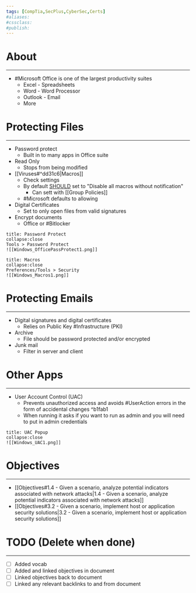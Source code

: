 ```yaml
---
tags: [CompTia,SecPlus,CyberSec,Certs]
#aliases:
#cssclass:
#publish:
---
```


# About
---
- #Microsoft  Office is one of the largest productivity suites
	- Excel - Spreadsheets
	- Word - Word Processor
	- Outlook - Email
	- More

# Protecting Files
---
- Password protect
	- Built in to many apps in Office suite
- Read Only
	- Stops from being modified
- [[Viruses#^dd31c6|Macros]]
	- Check settings
	- By default <u>SHOULD</u> set to "Disable all macros without notification"
		- Can sett with [[Group Policies]]
	- #Microsoft defaults to allowing
- Digital Certificates
	- Set to only open files from valid signatures
- Encrypt documents
	- Office or #Bitlocker

```ad-info
title: Password Protect
collapse:close
Tools > Password Protect
![[Windows_OfficePassProtect1.png]]
```

```ad-info
title: Macros
collapse:close
Preferences/Tools > Security
![[Windows_Macros1.png]]
```

# Protecting Emails
---
- Digital signatures and digital certificates
	- Relies on Public Key #Infrastructure  (PKI)
- Archive
	- File should be password protected and/or encrypted
- Junk mail
	- Filter in server and client

# Other Apps
---
- User Account Control (UAC)
	- Prevents unauthorized access and avoids #UserAction errors in the form of accidental changes ^b1fab1
	- When running it asks if you want to run as admin and you will need to put in admin credentials

```ad-info
title: UAC Popup
collapse:close
![[Windows_UAC1.png]]
```


# Objectives
---
- [[Objectives#1.4 - Given a scenario, analyze potential indicators associated with network attacks|1.4 - Given a scenario, analyze potential indicators associated with network attacks]]
- [[Objectives#3.2 - Given a scenario, implement host or application security solutions|3.2 - Given a scenario, implement host or application security solutions]]

# TODO (Delete when done)
---
- [ ] Added vocab
- [ ] Added and linked objectives in document
- [ ] Linked objectives back to document
- [ ] Linked any relevant backlinks to and from document